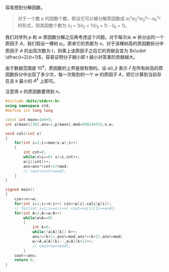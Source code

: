 容易想到分解因数。

> 对于一个数 $p$ 的因数个数，假设它可以被分解质因数成 $a_1^{i_1} a_2^{i_2} a_3^{i_3}\cdots a_k^{c_k}$ 的形式，则其因数个数为 $(i_1+1)(i_2+1)(i_3+1)\cdots(i_k+1)$。

我们对序列 $p$ 和 $w$ 质因数分解之后再考虑这个问题。对于每次从 $w$ 拆分出的一个质因子 $A$，我们假设一棵树 $p_i$，原来它的贡献为 $x$，对于该棵树高的质因数拆分中质因子 $A$ 的出现次数为 $t$，则乘上该质因子之后它的贡献会变为 $x\cdot \dfrac{t+2}{t+1}$，容易证明分子越小即 $t$ 越小对答案的贡献越大。

由于数据范围是 $10^4$，质因数的上界是很有限的。设 $a(i,j)$ 表示 $i^j$ 在所有树高的质因数拆分中出现了多少次，每一次取到的一个 $w$ 的质因子 $A$，把它计算到当前存在且 $k$ 最小的 $A^k$ 上即可。

注意筛 $n$ 的质因数要筛到 $n$。

```cpp
#include <bits/stdc++.h>
using namespace std;
#define int long long

const int maxn=1e4+5;
int a[maxn][30],ans=1,p[maxn],mod=998244353,n,w;

void calc(int x)
{
	for(int i=2;i<=max(x,w);i++)
	{
		int cnt=0;
		while(x%i==0) x/=i,cnt++;
		a[i][cnt]++;
		ans=ans*(cnt+1)%mod;
		// cout<<cnt<<endl;
	}
}

signed main()
{
	cin>>n>>w;
	for(int i=1;i<=n;i++) cin>>p[i],calc(p[i]);
	// for(int i=1;i<=n;i++) cout<<a[i][1]<<endl;
	for(int A=2;A<=w;A++)
		while(w%A==0)
		{
			int k=0;
			while(!a[A][k]) k++;	
			ans/=(k+1),ans%=mod,ans*=(k+2),ans%=mod;
			w/=A,a[A][k]--,a[A][k+1]++;
			// cout<<w<<endl;
		}	
	cout<<ans;
	return 0;
}
```
